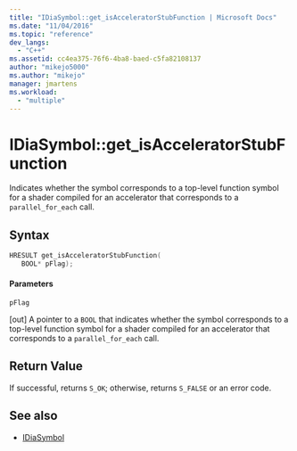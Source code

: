 ```yaml
---
title: "IDiaSymbol::get_isAcceleratorStubFunction | Microsoft Docs"
ms.date: "11/04/2016"
ms.topic: "reference"
dev_langs:
  - "C++"
ms.assetid: cc4ea375-76f6-4ba8-baed-c5fa82108137
author: "mikejo5000"
ms.author: "mikejo"
manager: jmartens
ms.workload:
  - "multiple"
---
```

# IDiaSymbol::get_isAcceleratorStubFunction
Indicates whether the symbol corresponds to a top-level function symbol for a shader compiled for an accelerator that corresponds to a `parallel_for_each` call.

## Syntax

```C++
HRESULT get_isAcceleratorStubFunction(
   BOOL* pFlag);
```

#### Parameters
 `pFlag`

[out] A pointer to a `BOOL` that indicates whether the symbol corresponds to a top-level function symbol for a shader compiled for an accelerator that corresponds to a `parallel_for_each` call.

## Return Value
 If successful, returns `S_OK`; otherwise, returns `S_FALSE` or an error code.

## See also
- [IDiaSymbol](../../debugger/debug-interface-access/idiasymbol.md)